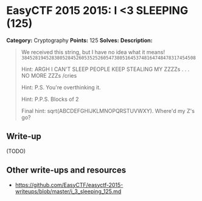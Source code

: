 # EasyCTF 2015 2015: I <3 SLEEPING (125)

**Category:** Cryptography
**Points:** 125
**Solves:** 
**Description:**

> We received this string, but I have no idea what it means! `3845281945283805284526053525260547380516453748164748478317454508`
> 
> 
> Hint: ARGH I CAN'T SLEEP PEOPLE KEEP STEALING MY ZZZZs . . . NO MORE ZZZs /cries
> 
> Hint: P.S. You're overthinking it.
> 
> Hint: P.P.S. Blocks of 2
> 
> Final hint: sqrt(ABCDEFGHIJKLMNOPQRSTUVWXY). Where'd my Z's go?


## Write-up

(TODO)

## Other write-ups and resources

* <https://github.com/EasyCTF/easyctf-2015-writeups/blob/master/i_3_sleeping_125.md>
